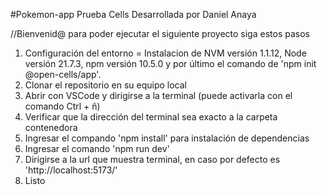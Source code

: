 #Pokemon-app
Prueba Cells Desarrollada por Daniel Anaya


//Bienvenid@ para poder ejecutar el siguiente proyecto siga estos pasos
  1. Configuración del entorno = Instalacion de NVM versión 1.1.12, Node versión 21.7.3, npm versión 10.5.0 y por último el comando de 'npm init @open-cells/app'.
  2. Clonar el repositorio en su equipo local
  3. Abrir con VSCode y dirigirse a la terminal (puede activarla con el comando Ctrl + ñ)
  4. Verificar que la dirección del terminal sea exacto a la carpeta contenedora
  5. Ingresar el compando 'npm install' para instalación de dependencias
  6. Ingresar el comando 'npm run dev'
  7. Dirigirse a la url que muestra terminal, en caso por defecto es 'http://localhost:5173/'
  8. Listo 
